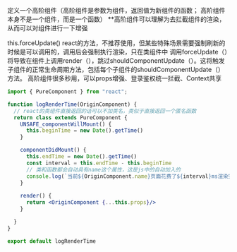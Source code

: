 定义一个高阶组件（高阶组件是参数为组件，返回值为新组件的函数； 高阶组件 本身不是一个组件，而是一个函数）
**高阶组件可以理解为去拦截组件的渲染，从而可以对组件进行一下增强

this.forceUpdate()
react的方法，不推荐使用，但某些特殊场景需要强制刷新的时候是可以调用的，调用后会强制执行渲染，只在类组件中
调用forceUpdate（）将导致在组件上调用render（），跳过shouldComponentUpdate（）。这将触发子组件的正常生命周期方法，包括每个子组件的shouldComponentUpdate（）方法。
高阶组件很多秒用，可以props增强、登录鉴权统一拦截、Context共享

```jsx
import { PureComponent } from "react";

function logRenderTime(OriginComponent) {
  // react的类组件直接返回的话可以不加类名，类似于直接返回一个匿名函数
  return class extends PureComponent {
    UNSAFE_componentWillMount() {
      this.beginTime = new Date().getTime()
    }

    componentDidMount() {
      this.endTime = new Date().getTime()
      const interval = this.endTime - this.beginTime
      // 类和函数都会自动具有name这个属性，这是js中的自动加入的
      console.log(`当前${OriginComponent.name}页面花费了${interval}ms渲染完成!`)
    }
    
    render() {
      return <OriginComponent {...this.props}/>
    }

  }
}

export default logRenderTime    
```

